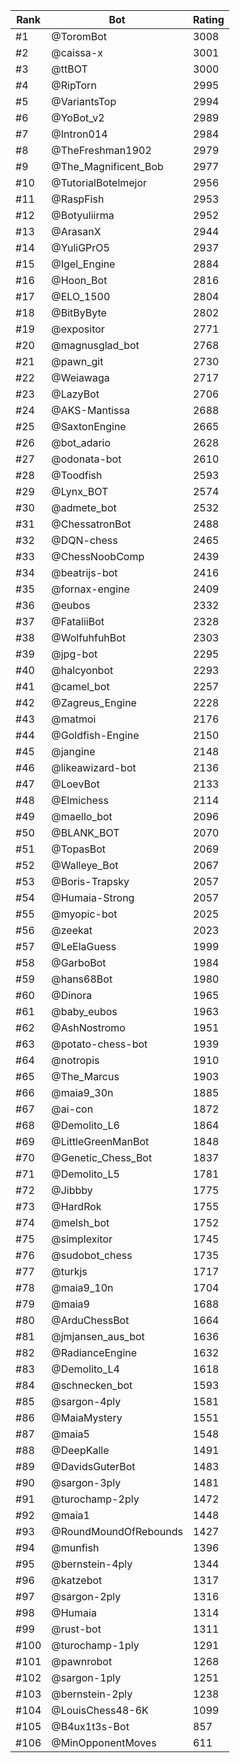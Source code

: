 Rank|Bot|Rating
---|---|---
#1|@ToromBot|3008
#2|@caissa-x|3001
#3|@ttBOT|3000
#4|@RipTorn|2995
#5|@VariantsTop|2994
#6|@YoBot_v2|2989
#7|@Intron014|2984
#8|@TheFreshman1902|2979
#9|@The_Magnificent_Bob|2977
#10|@TutorialBotelmejor|2956
#11|@RaspFish|2953
#12|@Botyuliirma|2952
#13|@ArasanX|2944
#14|@YuliGPrO5|2937
#15|@Igel_Engine|2884
#16|@Hoon_Bot|2816
#17|@ELO_1500|2804
#18|@BitByByte|2802
#19|@expositor|2771
#20|@magnusglad_bot|2768
#21|@pawn_git|2730
#22|@Weiawaga|2717
#23|@LazyBot|2706
#24|@AKS-Mantissa|2688
#25|@SaxtonEngine|2665
#26|@bot_adario|2628
#27|@odonata-bot|2610
#28|@Toodfish|2593
#29|@Lynx_BOT|2574
#30|@admete_bot|2532
#31|@ChessatronBot|2488
#32|@DQN-chess|2465
#33|@ChessNoobComp|2439
#34|@beatrijs-bot|2416
#35|@fornax-engine|2409
#36|@eubos|2332
#37|@FataliiBot|2328
#38|@WolfuhfuhBot|2303
#39|@jpg-bot|2295
#40|@halcyonbot|2293
#41|@camel_bot|2257
#42|@Zagreus_Engine|2228
#43|@matmoi|2176
#44|@Goldfish-Engine|2150
#45|@jangine|2148
#46|@likeawizard-bot|2136
#47|@LoevBot|2133
#48|@Elmichess|2114
#49|@maello_bot|2096
#50|@BLANK_BOT|2070
#51|@TopasBot|2069
#52|@Walleye_Bot|2067
#53|@Boris-Trapsky|2057
#54|@Humaia-Strong|2057
#55|@myopic-bot|2025
#56|@zeekat|2023
#57|@LeElaGuess|1999
#58|@GarboBot|1984
#59|@hans68Bot|1980
#60|@Dinora|1965
#61|@baby_eubos|1963
#62|@AshNostromo|1951
#63|@potato-chess-bot|1939
#64|@notropis|1910
#65|@The_Marcus|1903
#66|@maia9_30n|1885
#67|@ai-con|1872
#68|@Demolito_L6|1864
#69|@LittleGreenManBot|1848
#70|@Genetic_Chess_Bot|1837
#71|@Demolito_L5|1781
#72|@Jibbby|1775
#73|@HardRok|1755
#74|@melsh_bot|1752
#75|@simplexitor|1745
#76|@sudobot_chess|1735
#77|@turkjs|1717
#78|@maia9_10n|1704
#79|@maia9|1688
#80|@ArduChessBot|1664
#81|@jmjansen_aus_bot|1636
#82|@RadianceEngine|1632
#83|@Demolito_L4|1618
#84|@schnecken_bot|1593
#85|@sargon-4ply|1581
#86|@MaiaMystery|1551
#87|@maia5|1548
#88|@DeepKalle|1491
#89|@DavidsGuterBot|1483
#90|@sargon-3ply|1481
#91|@turochamp-2ply|1472
#92|@maia1|1448
#93|@RoundMoundOfRebounds|1427
#94|@munfish|1396
#95|@bernstein-4ply|1344
#96|@katzebot|1317
#97|@sargon-2ply|1316
#98|@Humaia|1314
#99|@rust-bot|1311
#100|@turochamp-1ply|1291
#101|@pawnrobot|1268
#102|@sargon-1ply|1251
#103|@bernstein-2ply|1238
#104|@LouisChess48-6K|1099
#105|@B4ux1t3s-Bot|857
#106|@MinOpponentMoves|611
